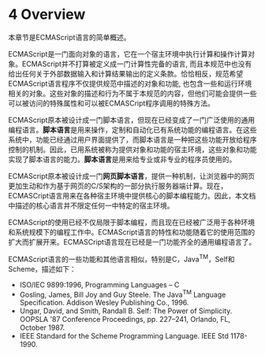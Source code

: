 # 4 Overview

本章节是ECMAScript语言的简单概述。

ECMAScript是一门面向对象的语言，它在一个宿主环境中执行计算和操作计算对象。ECMAScript并不打算被定义成一门计算性完备的语言, 而且本规范中也没有给出任何关于外部数据输入和计算结果输出的定义条款。恰恰相反，规范希望ECMAScript语言程序不仅提供规范中描述的对象和功能, 也包含一些和运行环境相关的对象。这些对象的描述和行为不属于本规范的内容，但他们可能会提供一些可以被访问的特殊属性和可以被ECMASCript程序调用的特殊方法。  

ECMAScript原本被设计成一门脚本语言，但现在已经变成了一门广泛使用的通用编程语言。**脚本语言**是用来操作，定制和自动化已有系统功能的编程语言。在这些系统中，功能已经通过用户界面提供了，而脚本语言是一种把这些功能开放给程序控制的机制。因此，已用系统被称为提供对象和功能的宿主环境，这些对象和功能实现了脚本语言的能力。**脚本语言**是用来给专业或非专业的程序员使用的。  

ECMAScript原本被设计成一门**网页脚本语言**，提供一种机制，让浏览器中的网页更加生动和作为基于网页的C/S架构的一部分执行服务器端计算。现在，ECMASCript语言用来在各种宿主环境中提供核心的脚本编程能力。因此，本文档中描述的核心语言并不限定任何一中特定的宿主环境。

ECMAScript的使用已经不仅局限于脚本编程，而且现在已经被广泛用于各种环境和系统规模下的编程工作中。ECMAScript语言的特性和功能随着它的使用范围的扩大而扩展开来。ECMASCript语言现在已经是一门功能齐全的通用编程语言了。  

ECMAScript语言的一些功能和其他语言相似，特别是C，Java<sup>TM</sup>，Self和Scheme，描述如下：

* ISO/IEC 9899:1996, Programming Languages – C
* Gosling, James, Bill Joy and Guy Steele. The Java<sup>TM</sup> Language Specification. Addison Wesley Publishing Co., 1996.* Ungar, David, and Smith, Randall B. Self: The Power of Simplicity. OOPSLA '87 Conference Proceedings, pp. 227–241, Orlando, FL, October 1987.* IEEE Standard for the Scheme Programming Language. IEEE Std 1178-1990.